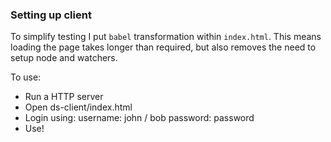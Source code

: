 ### Setting up client

To simplify testing I put `babel` transformation within `index.html`. This means loading the page
takes longer than required, but also removes the need to setup node and watchers.

To use:

- Run a HTTP server
- Open ds-client/index.html
- Login using:
    username: john / bob
    password: password
- Use!